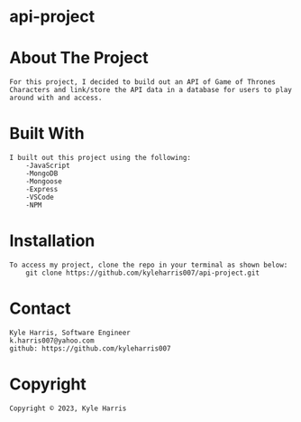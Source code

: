 # api-project

# About The Project
    For this project, I decided to build out an API of Game of Thrones Characters and link/store the API data in a database for users to play around with and access.

# Built With
    I built out this project using the following:
        -JavaScript
        -MongoDB
        -Mongoose
        -Express
        -VSCode
        -NPM
# Installation
    To access my project, clone the repo in your terminal as shown below:
        git clone https://github.com/kyleharris007/api-project.git

# Contact
    Kyle Harris, Software Engineer
    k.harris007@yahoo.com
    github: https://github.com/kyleharris007

# Copyright
    Copyright © 2023, Kyle Harris



